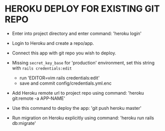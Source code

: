 # HEROKU DEPLOY FOR EXISTING GIT REPO

* Enter into project directory and enter command:
    'heroku login'

* Login to Heroku and create a repo/app.

* Connect this app with git repo you wish to deploy.

* Missing `secret_key_base` for 'production' environment, set this string with `rails credentials:edit`
    *   run 'EDITOR=vim rails credentials:edit'
    *   save and commit config/credentials.yml.enc

* Add Heroku remote url to project repo using command:
    'heroku git:remote -a APP-NAME'

* Use this command to deploy the app:
    'git push heroku master'

* Run migration on Heroku explicitly using command:
    'heroku run rails db:migrate'
